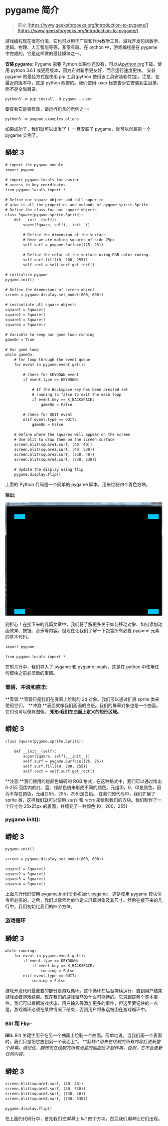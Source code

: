 # pygame 简介

> 原文:[https://www.geeksforgeeks.org/introduction-to-pygame/](https://www.geeksforgeeks.org/introduction-to-pygame/)

游戏编程现在很有价值，它也可以用于广告和作为教学工具。游戏开发包括数学、逻辑、物理、人工智能等等，非常有趣。在 python 中，游戏编程是在 pygame 中完成的，它是这样做的最佳模块之一。

**安装 pygame:**
Pygame 需要 Python 如果你还没有，可以从[python.org](https://www.python.org/)下载。使用 python 3.6.1 或更高版本，因为它对新手更友好，而且运行速度更快。
安装 pygame 的最佳方式是使用 pip 工具(python 使用该工具安装软件包)。注意，在最近的版本中，这是 python 附带的。我们使用–user 标志告诉它安装到主目录，而不是全局目录。

```
python3 -m pip install -U pygame --user

```

要查看它是否有效，请运行包含的示例之一:

```
python3 -m pygame.examples.aliens

```

如果成功了，我们就可以出发了！
一旦安装了 pygame，就可以创建第一个 pygame 实例了。

## 蟒蛇 3

```
# import the pygame module
import pygame

# import pygame.locals for easier
# access to key coordinates
from pygame.locals import *

# Define our square object and call super to
# give it all the properties and methods of pygame.sprite.Sprite
# Define the class for our square objects
class Square(pygame.sprite.Sprite):
    def __init__(self):
        super(Square, self).__init__()

        # Define the dimension of the surface
        # Here we are making squares of side 25px
        self.surf = pygame.Surface((25, 25))

        # Define the color of the surface using RGB color coding.
        self.surf.fill((0, 200, 255))
        self.rect = self.surf.get_rect()

# initialize pygame
pygame.init()

# Define the dimensions of screen object
screen = pygame.display.set_mode((800, 600))

# instantiate all square objects
square1 = Square()
square2 = Square()
square3 = Square()
square4 = Square()

# Variable to keep our game loop running
gameOn = True

# Our game loop
while gameOn:
    # for loop through the event queue
    for event in pygame.event.get():

        # Check for KEYDOWN event
        if event.type == KEYDOWN:

            # If the Backspace key has been pressed set
            # running to false to exit the main loop
            if event.key == K_BACKSPACE:
                gameOn = False

        # Check for QUIT event
        elif event.type == QUIT:
            gameOn = False

    # Define where the squares will appear on the screen
    # Use blit to draw them on the screen surface
    screen.blit(square1.surf, (40, 40))
    screen.blit(square2.surf, (40, 530))
    screen.blit(square3.surf, (730, 40))
    screen.blit(square4.surf, (730, 530))

    # Update the display using flip
    pygame.display.flip()
```

上面的 Python 代码是一个简单的 pygame 脚本，用来绘制四个青色方块。

**输出:**

![](img/4c25f67d6b90dae840143e9057ffc66d.png)

别担心！在接下来的几篇文章中，我们将了解更多关于如何移动对象、如何添加动画效果、按钮、音乐等内容，但现在让我们了解一下包含所有必要 pygame 元素的基本代码。

```
import pygame

from pygame.locals import *

```

在前几行中，我们导入了 pygame 和 pygame.locals，这是在 python 中使用任何模块之前必须做的事情。

### 雪碧、冲浪和直击:

**雪碧:**雪碧只是我们在屏幕上绘制的 2d 对象。我们可以通过扩展 sprite 类来使用它们。
**冲浪:**表面就像我们画画的白纸。我们的屏幕对象也是一个曲面。它们也可以保存图像。
**矩形:我们在曲面上定义的矩形区域。** 

## 蟒蛇 3

```
class Square(pygame.sprite.Sprite):

    def __init__(self):
        super(Square, self).__init__()
        self.surf = pygame.Surface((25, 25))
        self.surf.fill((0, 200, 255))
        self.rect = self.surf.get_rect()
```

**注意:**我们使用的是颜色编码的 RGB 格式，在这种格式中，我们可以通过给出 0-255 范围内的红、蓝、绿颜色值来形成不同的颜色。元组(0，0，0)是黑色，因为不存在颜色，元组(255，255，255)是白色。
在我们的代码中，我们扩展了 sprite 类，这样我们就可以使用 *surfs* 和 *rects* 来绘制我们的方块。我们制作了一个尺寸为 25x25px 的表面，并填充了一种颜色:(0，200，255)

### pygame.init():

## 蟒蛇 3

```
pygame.init()

screen = pygame.display.set_mode((800, 600))

square1 = Square()
square2 = Square()
square3 = Square()
square4 = Square()
```

上面几行代码使用 pygame.init()命令初始化 pygame，这是使用 pygame 模块命令所必需的。之后，我们以像素为单位定义屏幕对象及其尺寸。然后在接下来的几行中，我们初始化我们的四个方块。

### 游戏循环

## 蟒蛇 3

```
while running:
    for event in pygame.event.get():
        if event.type == KEYDOWN:
            if event.key == K_BACKSPACE:
                running = False
        elif event.type == QUIT:
            running = False
```

游戏开发代码最重要的部分是游戏循环。这个循环在后台持续运行，直到用户结束游戏或者游戏结束。现在我们的游戏循环没什么可期待的。它只跟踪两个基本事件。我们可以根据游戏状态、用户输入等添加更多的事件，但这里要记住的一点是，游戏循环必须在某种情况下结束，否则用户将永远被困在游戏循环中。

### Blit 和 Flip–

**Blit:** Blit 关键字用于在另一个曲面上绘制一个曲面。简单地说，当我们画一个表面时，我们只是把它放到另一个表面上*。
**翻转:**用来在绘制完所有内容后更新整个屏幕。请记住，翻转仅在绘制完所有必要的曲面后才起作用，否则，它不会更新任何内容。* 

## 蟒蛇 3

```
screen.blit(square1.surf, (40, 40))
screen.blit(square2.surf, (40, 530))
screen.blit(square3.surf, (730, 40))
screen.blit(square4.surf, (730, 530))

pygame.display.flip()
```

在上面的代码行中，首先我们*在屏幕上 blit* 四个方块，然后我们*翻转*让它们出现。